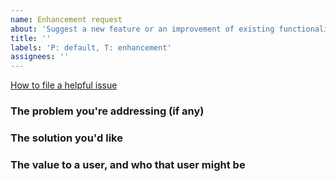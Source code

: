 ```yaml
---
name: Enhancement request
about: 'Suggest a new feature or an improvement of existing functionality'
title: ''
labels: 'P: default, T: enhancement'
assignees: ''
---
```


[How to file a helpful issue](https://www.qubes-os.org/doc/issue-tracking/)

### The problem you're addressing (if any)





### The solution you'd like





### The value to a user, and who that user might be





